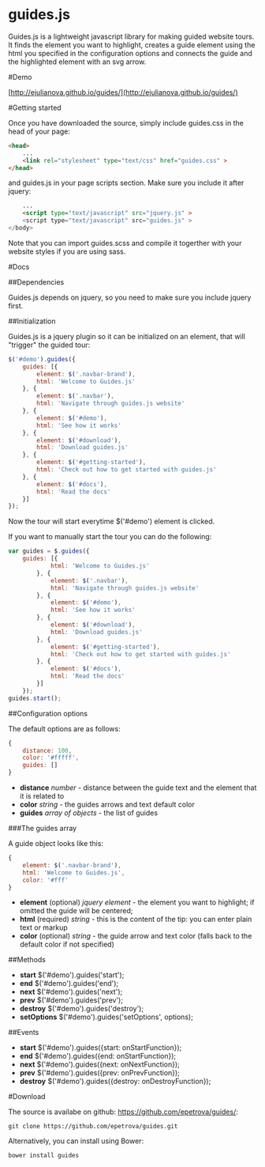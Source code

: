 guides.js
======
Guides.js is a lightweight javascript library for making guided website tours. It finds the element you want to highlight, creates a guide element using the html you specified in the configuration options and connects the guide and the highlighted element with an svg arrow.

#Demo

[http://ejulianova.github.io/guides/](http://ejulianova.github.io/guides/)

#Getting started

Once you have downloaded the source, simply include guides.css in the head of your page:

```html
<head>
	...
	<link rel="stylesheet" type="text/css" href="guides.css" >
</head>
```

and guides.js in your page scripts section. Make sure you include it after jquery:

```html
	...
	<script type="text/javascript" src="jquery.js" >
	<script type="text/javascript" src="guides.js" >
</body>
```

Note that you can import guides.scss and compile it togerther with your website styles if you are using sass.

#Docs

##Dependencies

Guides.js depends on jquery, so you need to make sure you include jquery first.

##Initialization

Guides.js is a jquery plugin so it can be initialized on an element, that will "trigger" the guided tour:

```javascript
$('#demo').guides({
	guides: [{
		element: $('.navbar-brand'),
		html: 'Welcome to Guides.js'
	}, {
		element: $('.navbar'),
		html: 'Navigate through guides.js website'
	}, {
		element: $('#demo'),
		html: 'See how it works'
	}, {
		element: $('#download'),
		html: 'Download guides.js'
	}, {
		element: $('#getting-started'),
		html: 'Check out how to get started with guides.js'
	}, {
		element: $('#docs'),
		html: 'Read the docs'
	}]
});
```
Now the tour will start everytime $('#demo') element is clicked.

If you want to manually start the tour you can do the following:

```javascript
var guides = $.guides({
	guides: [{
			html: 'Welcome to Guides.js'
		}, {
			element: $('.navbar'),
			html: 'Navigate through guides.js website'
		}, {
			element: $('#demo'),
			html: 'See how it works'
		}, {
			element: $('#download'),
			html: 'Download guides.js'
		}, {
			element: $('#getting-started'),
			html: 'Check out how to get started with guides.js'
		}, {
			element: $('#docs'),
			html: 'Read the docs'
		}]
	});
guides.start();
````

##Configuration options

The default options are as follows:

```javascript
{
	distance: 100,
	color: '#fffff',
	guides: []
}
```

* __distance__ _number_ - distance between the guide text and the element that it is related to
* __color__ _string_ - the guides arrows and text default color
* __guides__ _array of objects_ - the list of guides

###The guides array

A guide object looks like this:

```javascript
{
	element: $('.navbar-brand'),
	html: 'Welcome to Guides.js',
	color: '#fff'
}
```

* __element__ (optional) _jquery element_ -  the element you want to highlight; if omitted the guide will be centered;
* __html__ (required) _string_ - this is the content of the tip: you can enter plain text or markup
* __color__ (optional) _string_ - the guide arrow and text color (falls back to the default color if not specified)

##Methods

* __start__ $('#demo').guides('start');
* __end__ $('#demo').guides('end');
* __next__ $('#demo').guides('next');
* __prev__ $('#demo').guides('prev');
* __destroy__ $('#demo').guides('destroy');
* __setOptions__ $('#demo').guides('setOptions', options);

##Events

* __start__ $('#demo').guides({start: onStartFunction});
* __end__ $('#demo').guides({end: onStartFunction});
* __next__ $('#demo').guides({next: onNextFunction});
* __prev__ $('#demo').guides({prev: onPrevFunction});
* __destroy__ $('#demo').guides({destroy: onDestroyFunction});

#Download

The source is availabe on github: https://github.com/epetrova/guides/:

```
git clone https://github.com/epetrova/guides.git
```

Alternatively, you can install using Bower:

```
bower install guides
```